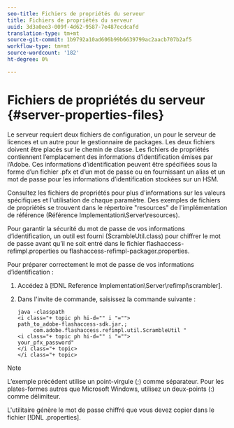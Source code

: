 ```yaml
---
seo-title: Fichiers de propriétés du serveur
title: Fichiers de propriétés du serveur
uuid: 3d3a0ee3-009f-4d62-9587-7e487ecdcafd
translation-type: tm+mt
source-git-commit: 1b9792a10ad606b99b6639799ac2aacb707b2af5
workflow-type: tm+mt
source-wordcount: '182'
ht-degree: 0%

---
```



# Fichiers de propriétés du serveur {#server-properties-files}

Le serveur requiert deux fichiers de configuration, un pour le serveur de licences et un autre pour le gestionnaire de packages. Les deux fichiers doivent être placés sur le chemin de classe. Les fichiers de propriétés contiennent l’emplacement des informations d’identification émises par l’Adobe. Ces informations d’identification peuvent être spécifiées sous la forme d’un fichier .pfx et d’un mot de passe ou en fournissant un alias et un mot de passe pour les informations d’identification stockées sur un HSM.

Consultez les fichiers de propriétés pour plus d&#39;informations sur les valeurs spécifiques et l&#39;utilisation de chaque paramètre. Des exemples de fichiers de propriétés se trouvent dans le répertoire &quot;resources&quot; de l&#39;implémentation de référence (Référence Implementation\Server\resources).

Pour garantir la sécurité du mot de passe de vos informations d’identification, un outil est fourni (ScrambleUtil.class) pour chiffrer le mot de passe avant qu’il ne soit entré dans le fichier flashaccess-refimpl.properties ou flashaccess-refimpl-packager.properties.

Pour préparer correctement le mot de passe de vos informations d’identification :

1. Accédez à [!DNL Reference Implementation\Server\refimpl\scrambler].
1. Dans l&#39;invite de commande, saisissez la commande suivante :

   ```
   java -classpath  
   <i class="+ topic ph hi-d="" i "="">
   path_to_adobe-flashaccess-sdk.jar.; 
        com.adobe.flashaccess.refimpl.util.ScrambleUtil " 
   <i class="+ topic ph hi-d="" i "="">
   your_pfx_password" 
   </i class="+ topic> 
   </i class="+ topic>
   ```

>[!NOTE]
>
>L’exemple précédent utilise un point-virgule (;) comme séparateur. Pour les plates-formes autres que Microsoft Windows, utilisez un deux-points (:) comme délimiteur.

L&#39;utilitaire génère le mot de passe chiffré que vous devez copier dans le fichier [!DNL .properties].
